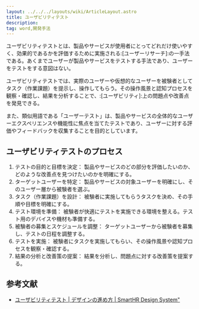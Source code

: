 ```yaml
---
layout: ../../../layouts/wiki/ArticleLayout.astro
title: ユーザビリティテスト
description:
tag: word,開発手法
---
```


ユーザビリティテストとは、製品やサービスが使用者にとってどれだけ使いやすく、効果的であるかを評価するために実施される:[ユーザーリサーチ]:の一手法である。あくまでユーザーが製品やサービスをテストする手法であり、ユーザーをテストをする意図はない。

ユーザビリティテストでは、実際のユーザーや仮想的なユーザーを被験者としてタスク（作業課題）を提示し、操作してもらう。その操作風景と認知プロセスを観察・確認し、結果を分析することで、:[ユーザビリティ]:上の問題点や改善点を発見できる。

また、類似用語である「ユーザーテスト」は、製品やサービスの全体的なユーザーエクスペリエンスや機能性に焦点を当てたテストであり、ユーザーに対する評価やフィードバックを収集することを目的としています。

## ユーザビリティテストのプロセス
1. テストの目的と目標を決定： 製品やサービスのどの部分を評価したいのか、どのような改善点を見つけたいのかを明確にする。
1. ターゲットユーザーを特定： 製品やサービスの対象ユーザーを明確にし、そのユーザー層から被験者を選ぶ。
1. タスク（作業課題）を設計： 被験者に実施してもらうタスクを決め、その手順や目標を明確にする。
1. テスト環境を準備： 被験者が快適にテストを実施できる環境を整える。テスト用のデバイスや機材も準備する。
1. 被験者の募集とスケジュールを調整： ターゲットユーザーから被験者を募集し、テストの日程を調整する。
1. テストを実施： 被験者にタスクを実施してもらい、その操作風景や認知プロセスを観察・確認する。
1. 結果の分析と改善策の提案： 結果を分析し、問題点に対する改善策を提案する。

## 参考文献
- [ユーザビリティテスト | デザインの進め方 | SmartHR Design System"](https://smarthr.design/products/design-process/usability-test/)
